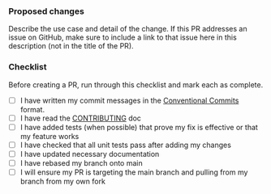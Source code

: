 ### Proposed changes
Describe the use case and detail of the change. If this PR addresses an issue 
on GitHub, make sure to include a link to that issue here in this description 
(not in the title of the PR).

### Checklist
Before creating a PR, run through this checklist and mark each as complete.

- [ ] I have written my commit messages in the [Conventional Commits](https://www.conventionalcommits.org/en/v1.0.0/) format. 
- [ ] I have read the [CONTRIBUTING](/CONTRIBUTING.md) doc
- [ ] I have added tests (when possible) that prove my fix is effective or that my feature works
- [ ] I have checked that all unit tests pass after adding my changes
- [ ] I have updated necessary documentation
- [ ] I have rebased my branch onto main
- [ ] I will ensure my PR is targeting the main branch and pulling from my branch from my own fork
